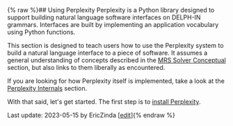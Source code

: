 {% raw %}## Using Perplexity
Perplexity is a Python library designed to support building natural language software interfaces on DELPH-IN grammars. Interfaces are built by implementing an application vocabulary using Python functions.

This section is designed to teach users how to use the Perplexity system to build a natural language interface to a piece of software. It assumes a general understanding of concepts described in the [MRS Solver Conceptual](https://blog.inductorsoftware.com/Perplexity/home/devcon/devcon0000Overview) section, but also links to them liberally as encountered. 

If you are looking for how Perplexity itself is implemented, take a look at the [Perplexity Internals](https://blog.inductorsoftware.com/Perplexity/home/pxint/pxint0000Overview) section. 

With that said, let's get started. The first step is to [install Perplexity](https://blog.inductorsoftware.com/Perplexity/home/pxHowTo/pxHowTo12Install).

Last update: 2023-05-15 by EricZinda [[edit](https://github.com/EricZinda/Perplexity/edit/main/docs/pxHowTo/pxHowTo10Overview.md)]{% endraw %}